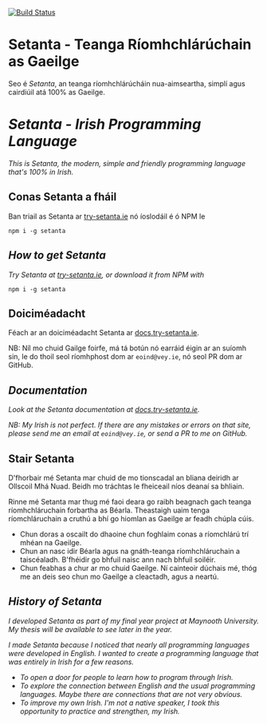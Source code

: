 [![Build Status](https://travis-ci.com/EoinDavey/Setanta.svg?branch=master)](https://travis-ci.com/EoinDavey/Setanta)

# Setanta - Teanga Ríomhchlárúchain as Gaeilge

Seo é *Setanta*, an teanga ríomhchlárúcháin nua-aimseartha, simplí agus cairdiúil atá 100% as Gaeilge.

# *Setanta - Irish Programming Language*

*This is *Setanta*, the modern, simple and friendly programming language that's 100% in Irish.*

## Conas Setanta a fháil

Ban triail as Setanta ar [try-setanta.ie](https://try-setanta.ie) nó íoslodáil é ó NPM le

```
npm i -g setanta
```

## *How to get Setanta*

*Try Setanta at [try-setanta.ie](https://try-setanta.ie), or download it from NPM with*

```
npm i -g setanta
```

## Doiciméadacht

Féach ar an doiciméadacht Setanta ar [docs.try-setanta.ie](http://docs.try-setanta.ie).

NB: Níl mo chuid Gailge foirfe, má tá botún nó earráid éigin ar an suíomh sin, le do thoil seol ríomhphost dom ar `eoind@vey.ie`, nó seol PR dom ar GitHub.

## *Documentation*

*Look at the Setanta documentation at [docs.try-setanta.ie](http://docs.try-setanta.ie).*

*NB: My Irish is not perfect. If there are any mistakes or errors on that site, please send me an email at `eoind@vey.ie`, or send a PR to me on GitHub.*

## Stair Setanta

D'fhorbair mé Setanta mar chuid de mo tionscadal an bliana deiridh ar Ollscoil Mhá Nuad. Beidh mo tráchtas le fheiceail níos deanaí sa bhliain.

Rinne mé Setanta mar thug mé faoi deara go raibh beagnach gach teanga ríomhchláruchain forbartha as Béarla. Theastaigh uaim tenga ríomchláruchain a cruthú a bhí go hiomlan as Gaeilge ar feadh chúpla cúis.

- Chun doras a oscailt do dhaoine chun foghlaim conas a ríomchlárú trí mhéan na Gaeilge.
- Chun an nasc idir Béarla agus na gnáth-teanga ríomhchláruchain a taiscéaladh. B'fhéidir go bhfuil naisc ann nach bhfuil soiléir.
- Chun feabhas a chur ar mo chuid Gaeilge. Ní cainteoir dúchais mé, thóg me an deis seo chun mo Gaeilge a cleactadh, agus a neartú.

## *History of Setanta*

*I developed Setanta as part of my final year project at Maynooth University. My thesis will be available to see later in the year.*

*I made Setanta because I noticed that nearly all programming languages were developed in English. I wanted to create a programming language that was entirely in Irish for a few reasons.*

- *To open a door for people to learn how to program through Irish.*
- *To explore the connection between English and the usual programming languages. Maybe there are connections that are not very obvious.*
- *To improve my own Irish. I'm not a native speaker, I took this opportunity to practice and strengthen, my Irish.*
